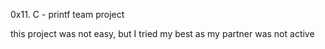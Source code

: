 0x11. C - printf team project

this project was not easy, but I tried my best as my partner was not active
